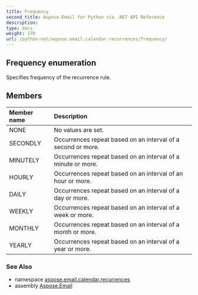 ```yaml
---
title: Frequency
second_title: Aspose.Email for Python via .NET API Reference
description: 
type: docs
weight: 170
url: /python-net/aspose.email.calendar.recurrences/frequency/
---
```


## Frequency enumeration

Specifies frequency of the recurrence rule.

## Members
| Member name | Description |
| :- | :- |
|NONE|No values are set.|
|SECONDLY|Occurrences repeat based on an interval of a second or more.|
|MINUTELY|Occurrences repeat based on an interval of a minute or more.|
|HOURLY|Occurrences repeat based on an interval of an hour or more.|
|DAILY|Occurrences repeat based on an interval of a day or more.|
|WEEKLY|Occurrences repeat based on an interval of a week or more.|
|MONTHLY|Occurrences repeat based on an interval of a month or more.|
|YEARLY|Occurrences repeat based on an interval of a year or more.|

### See Also

* namespace [aspose.email.calendar.recurrences](/python-net/aspose.email.calendar.recurrences/)
* assembly [Aspose.Email](/python-net/)

